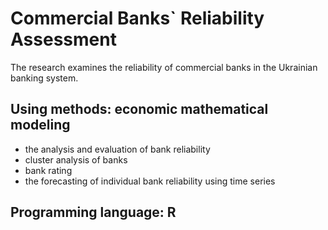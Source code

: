 # Commercial Banks` Reliability Assessment
The research examines the reliability of commercial banks in the Ukrainian banking system. 
## Using methods: economic mathematical modeling 
- the analysis and evaluation of bank reliability
- cluster analysis of banks
- bank rating
- the forecasting of individual bank reliability using time series
## Programming language: R

